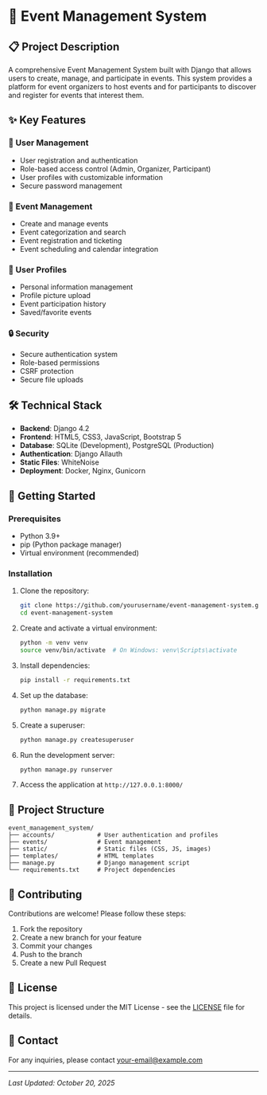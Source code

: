 # 🎉 Event Management System

## 📋 Project Description
A comprehensive Event Management System built with Django that allows users to create, manage, and participate in events. This system provides a platform for event organizers to host events and for participants to discover and register for events that interest them.

## ✨ Key Features

### 🎯 User Management
- User registration and authentication
- Role-based access control (Admin, Organizer, Participant)
- User profiles with customizable information
- Secure password management

### 📅 Event Management
- Create and manage events
- Event categorization and search
- Event registration and ticketing
- Event scheduling and calendar integration

### 👥 User Profiles
- Personal information management
- Profile picture upload
- Event participation history
- Saved/favorite events

### 🔒 Security
- Secure authentication system
- Role-based permissions
- CSRF protection
- Secure file uploads

## 🛠️ Technical Stack
- **Backend**: Django 4.2
- **Frontend**: HTML5, CSS3, JavaScript, Bootstrap 5
- **Database**: SQLite (Development), PostgreSQL (Production)
- **Authentication**: Django Allauth
- **Static Files**: WhiteNoise
- **Deployment**: Docker, Nginx, Gunicorn

## 🚀 Getting Started

### Prerequisites
- Python 3.9+
- pip (Python package manager)
- Virtual environment (recommended)

### Installation
1. Clone the repository:
   ```bash
   git clone https://github.com/yourusername/event-management-system.git
   cd event-management-system
   ```

2. Create and activate a virtual environment:
   ```bash
   python -m venv venv
   source venv/bin/activate  # On Windows: venv\Scripts\activate
   ```

3. Install dependencies:
   ```bash
   pip install -r requirements.txt
   ```

4. Set up the database:
   ```bash
   python manage.py migrate
   ```

5. Create a superuser:
   ```bash
   python manage.py createsuperuser
   ```

6. Run the development server:
   ```bash
   python manage.py runserver
   ```

7. Access the application at `http://127.0.0.1:8000/`

## 📂 Project Structure
```
event_management_system/
├── accounts/            # User authentication and profiles
├── events/              # Event management
├── static/              # Static files (CSS, JS, images)
├── templates/           # HTML templates
├── manage.py            # Django management script
└── requirements.txt     # Project dependencies
```

## 🤝 Contributing
Contributions are welcome! Please follow these steps:
1. Fork the repository
2. Create a new branch for your feature
3. Commit your changes
4. Push to the branch
5. Create a new Pull Request

## 📄 License
This project is licensed under the MIT License - see the [LICENSE](LICENSE) file for details.

## 📧 Contact
For any inquiries, please contact [your-email@example.com](mailto:your-email@example.com)

---
*Last Updated: October 20, 2025*